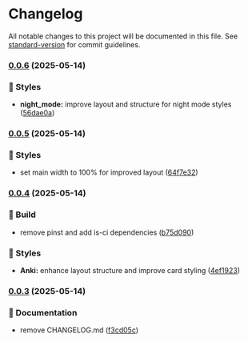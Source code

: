 # Changelog

All notable changes to this project will be documented in this file. See [standard-version](https://github.com/conventional-changelog/standard-version) for commit guidelines.

### [0.0.6](https://github.com/TecFancy/react-components/compare/v0.0.5...v0.0.6) (2025-05-14)

### 💄 Styles

- **night_mode:** improve layout and structure for night mode styles ([56dae0a](https://github.com/TecFancy/react-components/commit/56dae0af49e9500cbfce7fca5d5daa42d4a50393))

### [0.0.5](https://github.com/TecFancy/react-components/compare/v0.0.4...v0.0.5) (2025-05-14)

### 💄 Styles

- set main width to 100% for improved layout ([64f7e32](https://github.com/TecFancy/react-components/commit/64f7e32bcd0412677bdc1682cf1df22f9a2fb5d0))

### [0.0.4](https://github.com/TecFancy/react-components/compare/v0.0.3...v0.0.4) (2025-05-14)

### 👷 Build

- remove pinst and add is-ci dependencies ([b75d090](https://github.com/TecFancy/react-components/commit/b75d090e813282cfe1233315c5acf0b161899344))

### 💄 Styles

- **Anki:** enhance layout structure and improve card styling ([4ef1923](https://github.com/TecFancy/react-components/commit/4ef192344236d7e1d1de43766d9c79639cfba274))

### [0.0.3](https://github.com/TecFancy/react-components/compare/v2.0.2...v0.0.3) (2025-05-14)

### 📝 Documentation

- remove CHANGELOG.md ([f3cd05c](https://github.com/TecFancy/react-components/commit/f3cd05c3081dba27fab3d25ef14651d5d39f38d1))
